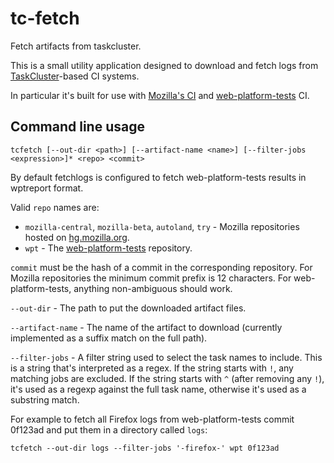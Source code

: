 # tc-fetch

Fetch artifacts from taskcluster.

This is a small utility application designed to download and fetch
logs from [TaskCluster](https://taskcluster.net/)-based CI systems.

In particular it's built for use with [Mozilla's
CI](https://treeherder.mozilla.org) and
[web-platform-tests](https://github.com/web-platform/tests) CI.

## Command line usage

```
tcfetch [--out-dir <path>] [--artifact-name <name>] [--filter-jobs <expression>]* <repo> <commit>
```

By default fetchlogs is configured to fetch web-platform-tests results
in wptreport format.

Valid `repo` names are:

* `mozilla-central`, `mozilla-beta`, `autoland`, `try` - Mozilla
  repositories hosted on [hg.mozilla.org](https://hg.mozilla.org).
* `wpt` - The [web-platform-tests](https://github.com/web-platform/tests) repository.

`commit` must be the hash of a commit in the corresponding
repository. For Mozilla repositories the minimum commit prefix is 12
characters. For web-platform-tests, anything non-ambiguous should
work.

`--out-dir` - The path to put the downloaded artifact files.

`--artifact-name` - The name of the artifact to download (currently
implemented as a suffix match on the full path).

`--filter-jobs` - A filter string used to select the task names to
include. This is a string that's interpreted as a regex. If the string
starts with `!`, any matching jobs are excluded. If the string starts
with `^` (after removing any `!`), it's used as a regexp against the
full task name, otherwise it's used as a substring match.

For example to fetch all Firefox logs from web-platform-tests commit
0f123ad and put them in a directory called `logs`:

```
tcfetch --out-dir logs --filter-jobs '-firefox-' wpt 0f123ad
```
